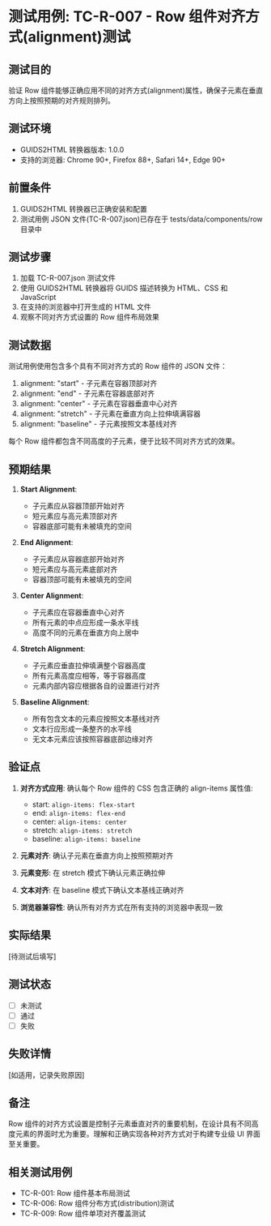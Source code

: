 # 测试用例: TC-R-007 - Row 组件对齐方式(alignment)测试

## 测试目的

验证 Row 组件能够正确应用不同的对齐方式(alignment)属性，确保子元素在垂直方向上按照预期的对齐规则排列。

## 测试环境

- GUIDS2HTML 转换器版本: 1.0.0
- 支持的浏览器: Chrome 90+, Firefox 88+, Safari 14+, Edge 90+

## 前置条件

1. GUIDS2HTML 转换器已正确安装和配置
2. 测试用例 JSON 文件(TC-R-007.json)已存在于 tests/data/components/row 目录中

## 测试步骤

1. 加载 TC-R-007.json 测试文件
2. 使用 GUIDS2HTML 转换器将 GUIDS 描述转换为 HTML、CSS 和 JavaScript
3. 在支持的浏览器中打开生成的 HTML 文件
4. 观察不同对齐方式设置的 Row 组件布局效果

## 测试数据

测试用例使用包含多个具有不同对齐方式的 Row 组件的 JSON 文件：

1. alignment: "start" - 子元素在容器顶部对齐
2. alignment: "end" - 子元素在容器底部对齐
3. alignment: "center" - 子元素在容器垂直中心对齐
4. alignment: "stretch" - 子元素在垂直方向上拉伸填满容器
5. alignment: "baseline" - 子元素按照文本基线对齐

每个 Row 组件都包含不同高度的子元素，便于比较不同对齐方式的效果。

## 预期结果

1. **Start Alignment**:

   - 子元素应从容器顶部开始对齐
   - 短元素应与高元素顶部对齐
   - 容器底部可能有未被填充的空间

2. **End Alignment**:

   - 子元素应从容器底部开始对齐
   - 短元素应与高元素底部对齐
   - 容器顶部可能有未被填充的空间

3. **Center Alignment**:

   - 子元素应在容器垂直中心对齐
   - 所有元素的中点应形成一条水平线
   - 高度不同的元素在垂直方向上居中

4. **Stretch Alignment**:

   - 子元素应垂直拉伸填满整个容器高度
   - 所有元素高度应相等，等于容器高度
   - 元素内部内容应根据各自的设置进行对齐

5. **Baseline Alignment**:
   - 所有包含文本的元素应按照文本基线对齐
   - 文本行应形成一条整齐的水平线
   - 无文本元素应该按照容器底部边缘对齐

## 验证点

1. **对齐方式应用**: 确认每个 Row 组件的 CSS 包含正确的 align-items 属性值:

   - start: `align-items: flex-start`
   - end: `align-items: flex-end`
   - center: `align-items: center`
   - stretch: `align-items: stretch`
   - baseline: `align-items: baseline`

2. **元素对齐**: 确认子元素在垂直方向上按照预期对齐

3. **元素变形**: 在 stretch 模式下确认元素正确拉伸

4. **文本对齐**: 在 baseline 模式下确认文本基线正确对齐

5. **浏览器兼容性**: 确认所有对齐方式在所有支持的浏览器中表现一致

## 实际结果

[待测试后填写]

## 测试状态

- [ ] 未测试
- [ ] 通过
- [ ] 失败

## 失败详情

[如适用，记录失败原因]

## 备注

Row 组件的对齐方式设置是控制子元素垂直对齐的重要机制，在设计具有不同高度元素的界面时尤为重要。理解和正确实现各种对齐方式对于构建专业级 UI 界面至关重要。

## 相关测试用例

- TC-R-001: Row 组件基本布局测试
- TC-R-006: Row 组件分布方式(distribution)测试
- TC-R-009: Row 组件单项对齐覆盖测试
